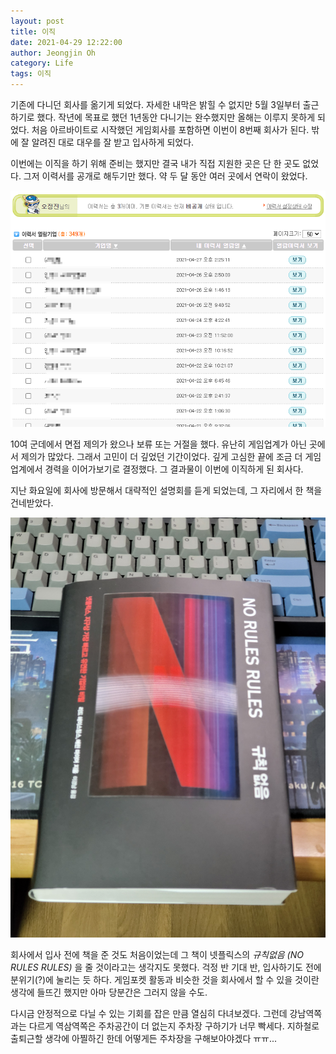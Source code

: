 ```yaml
---
layout: post
title: 이직
date: 2021-04-29 12:22:00
author: Jeongjin Oh
category: Life
tags: 이직
---
```


기존에 다니던 회사를 옮기게 되었다. 자세한 내막은 밝힐 수 없지만 5월 3일부터 출근하기로 했다. 작년에 목표로 했던 1년동안 다니기는 완수했지만 올해는 이루지 못하게 되었다. 처음 아르바이트로 시작했던 게임회사를 포함하면 이번이 8번째 회사가 된다. 밖에 잘 알려진 대로 대우를 잘 받고 입사하게 되었다.

이번에는 이직을 하기 위해 준비는 했지만 결국 내가 직접 지원한 곳은 단 한 곳도 없었다. 그저 이력서를 공개로 해두기만 했다. 약 두 달 동안 여러 곳에서 연락이 왔었다.

![](/images/2021-4-29-Move-a-Job/1.png)

10여 군데에서 면접 제의가 왔으나 보류 또는 거절을 했다. 유난히 게임업계가 아닌 곳에서 제의가 많았다. 그래서 고민이 더 깊었던 기간이었다. 깊게 고심한 끝에 조금 더 게임업계에서 경력을 이어가보기로 결정했다. 그 결과물이 이번에 이직하게 된 회사다.

지난 화요일에 회사에 방문해서 대략적인 설명회를 듣게 되었는데, 그 자리에서 한 책을 건네받았다.

![](/images/2021-4-29-Move-a-Job/2.jpg)

회사에서 입사 전에 책을 준 것도 처음이었는데 그 책이 넷플릭스의 *규칙없음 (NO RULES RULES)* 을 줄 것이라고는 생각지도 못했다. 걱정 반 기대 반, 입사하기도 전에 분위기(?)에 눌리는 듯 하다. 게임포켓 활동과 비슷한 것을 회사에서 할 수 있을 것이란 생각에 들뜨긴 했지만 아마 당분간은 그러지 않을 수도.

다시금 안정적으로 다닐 수 있는 기회를 잡은 만큼 열심히 다녀보겠다. 그런데 강남역쪽과는 다르게 역삼역쪽은 주차공간이 더 없는지 주차장 구하기가 너무 빡세다. 지하철로 출퇴근할 생각에 아찔하긴 한데 어떻게든 주차장을 구해보아야겠다 ㅠㅠ...
